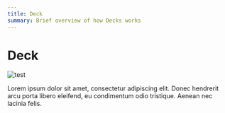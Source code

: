```yaml
---
title: Deck
summary: Brief overview of how Decks works
---
```



# Deck

![test](/images/unnamed.png)

Lorem ipsum dolor sit amet, consectetur adipiscing elit. Donec hendrerit arcu porta libero eleifend, eu condimentum odio tristique. Aenean nec lacinia felis.
